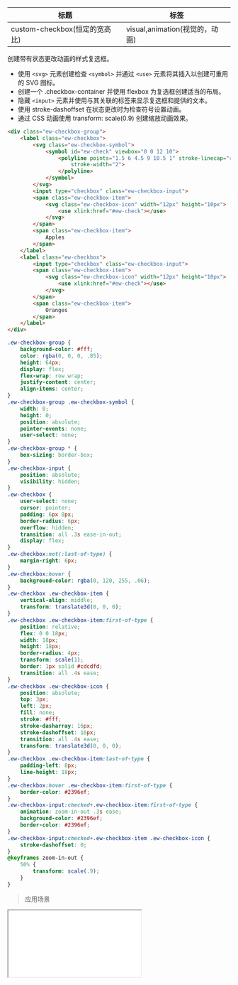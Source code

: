 | 标题                             | 标签           |
| -------------------------------- | -------------- |
| custom-checkbox(恒定的宽高比) | visual,animation(视觉的，动画) |

创建带有状态更改动画的样式复选框。

* 使用 `<svg>` 元素创建检查 `<symbol>` 并通过 `<use>` 元素将其插入以创建可重用的 SVG 图标。
* 创建一个 .checkbox-container 并使用 flexbox 为复选框创建适当的布局。
* 隐藏 `<input>` 元素并使用与其关联的标签来显示复选框和提供的文本。
* 使用 stroke-dashoffset 在状态更改时为检查符号设置动画。
* 通过 CSS 动画使用 transform: scale(0.9) 创建缩放动画效果。

```html
<div class="ew-checkbox-group">
    <label class="ew-checkbox">
        <svg class="ew-checkbox-symbol">
            <symbol id="ew-check" viewbox="0 0 12 10">
                <polyline points="1.5 6 4.5 9 10.5 1" stroke-linecap="round" stroke-linejoin="round"
                    stroke-width="2">
                </polyline>
            </symbol>
        </svg>
        <input type="checkbox" class="ew-checkbox-input">
        <span class="ew-checkbox-item">
            <svg class="ew-checkbox-icon" width="12px" height="10px">
                <use xlink:href="#ew-check"></use>
            </svg>
        </span>
        <span class="ew-checkbox-item">
            Apples
        </span>
    </label>
    <label class="ew-checkbox">
        <input type="checkbox" class="ew-checkbox-input">
        <span class="ew-checkbox-item">
            <svg class="ew-checkbox-icon" width="12px" height="10px">
                <use xlink:href="#ew-check"></use>
            </svg>
        </span>
        <span class="ew-checkbox-item">
            Oranges
        </span>
    </label>
</div>
```

```css
.ew-checkbox-group {
    background-color: #fff;
    color: rgba(0, 0, 0, .85);
    height: 64px;
    display: flex;
    flex-wrap: row wrap;
    justify-content: center;
    align-items: center;
}
.ew-checkbox-group .ew-checkbox-symbol {
    width: 0;
    height: 0;
    position: absolute;
    pointer-events: none;
    user-select: none;
}
.ew-checkbox-group * {
    box-sizing: border-box;
}
.ew-checkbox-input {
    position: absolute;
    visibility: hidden;
}
.ew-checkbox {
    user-select: none;
    cursor: pointer;
    padding: 6px 8px;
    border-radius: 6px;
    overflow: hidden;
    transition: all .3s ease-in-out;
    display: flex;
}
.ew-checkbox:not(:last-of-type) {
    margin-right: 6px;
}
.ew-checkbox:hover {
    background-color: rgba(0, 120, 255, .06);
}
.ew-checkbox .ew-checkbox-item {
    vertical-align: middle;
    transform: translate3d(0, 0, 0);
}
.ew-checkbox .ew-checkbox-item:first-of-type {
    position: relative;
    flex: 0 0 18px;
    width: 18px;
    height: 18px;
    border-radius: 4px;
    transform: scale(1);
    border: 1px solid #cdcdfd;
    transition: all .4s ease;
}
.ew-checkbox .ew-checkbox-icon {
    position: absolute;
    top: 3px;
    left: 2px;
    fill: none;
    stroke: #fff;
    stroke-dasharray: 16px;
    stroke-dashoffset: 16px;
    transition: all .4s ease;
    transform: translate3d(0, 0, 0);
}
.ew-checkbox .ew-checkbox-item:last-of-type {
    padding-left: 8px;
    line-height: 18px;
}
.ew-checkbox:hover .ew-checkbox-item:first-of-type {
    border-color: #2396ef;
}
.ew-checkbox-input:checked+.ew-checkbox-item:first-of-type {
    animation: zoom-in-out .3s ease;
    background-color: #2396ef;
    border-color: #2396ef;
}
.ew-checkbox-input:checked+.ew-checkbox-item .ew-checkbox-icon {
    stroke-dashoffset: 0;
}
@keyframes zoom-in-out {
    50% {
        transform: scale(.9);
    }
}
```

> 应用场景

<iframe src="codes/css/html/custom-checkbox.html"></iframe>




